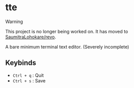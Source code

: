 # tte

> [!WARNING]
> This project is no longer being worked on. It has moved to [SaumitraLohokare/revo](https://github.com/SaumitraLohokare/revo).

A bare minimum terminal text editor. (Severely incomplete)

## Keybinds

- `Ctrl + q` : Quit
- `Ctrl + s` : Save
